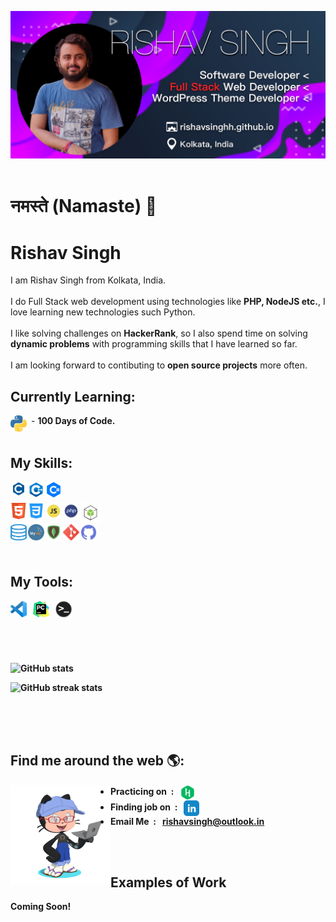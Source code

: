 <img src="assets/final_banner.jpg"><br/><br/>

# नमस्ते (Namaste) 🙏

# Rishav Singh
I am Rishav Singh from Kolkata, India. <br/><br/>I do Full Stack web development using technologies like <b>PHP, NodeJS etc.</b>, I love learning new technologies such Python. <br/><br/> I like solving challenges on <b>HackerRank</b>, so I also spend time on solving <b>dynamic problems</b> with programming skills that I have learned so far.<br/><br/> I am looking forward to contibuting to <b>open source projects</b> more often.

## Currently Learning:

<img align="left" alt="Python" width="26px" src="assets/python.png" style="margin-right: 7px" /> - <b>100 Days of Code.
<br/>
<br/>

## My Skills:

<img align="left" alt="C Prog." width="26px" src="assets/c-logo.png" style="margin-right: 2px" />
<img align="left" alt="C Prog." width="26px" src="assets/cpp.png" style="margin-right: 2px" />
<img align="left" alt="C Prog." width="26px" src="assets/csharp_logo.png" style="margin-right: 2px" />
<br/><br/>
<img align="left" alt="HTML5" width="26px" src="assets/html.png" style="margin-right: 2px" />
<img align="left" alt="CSS3" width="26px" src="assets/css.png" style="margin-right: 2px" />
<img align="left" alt="JavaScript" width="26px" src="assets/js.png" style="margin-right: 2px" />
<img align="left" alt="PHP" width="26px" src="assets/php.png" style="margin-right: 2px" />
<img align="left" alt="Node.js" width="32px" src="assets/node.png" style="margin-right: 2px" /><br/><br/>
<img align="left" alt="SQL" width="26px" height="26px" src="assets/sql.png" style="margin-right: 2px" />
<img align="left" alt="MySQL" width="26px" src="assets/mysql.png" style="margin-right: 2px" />
<img align="left" alt="MongoDB" width="26px" src="assets/mongodb.png" style="margin-right: 2px" />
<img align="left" alt="Git" width="26px" src="assets/git.png" style="margin-right: 2px" />
<img align="left" alt="GitHub" width="26px" src="assets/github_icon.png" style="margin-right: 2px" />
<br/>
<br/>
<br/>

## My Tools:
<img align="left" alt="Visual Studio Code" width="26px" src="assets/vscode.png" />
<img align="left" alt="PyCharm" width="26px" src="assets/pycharm.png" style="margin-left: 10px" />
<img align="left" alt="Terminal" width="26px" src="assets/terminal.png" style="margin-left: 10px" />
<br/>
<br/>

<!--START_SECTION:waka-->
<!--END_SECTION:waka-->

<br/>
<br/>
<br/>

![GitHub stats](https://github-readme-stats.vercel.app/api?username=rishavsinghh&show_icons=true&count_private=true)  

![GitHub streak stats](https://github-readme-streak-stats.herokuapp.com/?user=rishavsinghh)  

<br/>
<br/>
<br/>

## Find me around the web 🌎:
<img align="left" width="160" height="160" src="assets/my-octocat.png"></a>


- Practicing on &nbsp;: &nbsp; [<img src='assets/hackerrank.png' alt='hackerrank' height='25' align="center">](rishav09)
- Finding job on &nbsp;: &nbsp; [<img src='assets/linkedin.png' alt='linkedin' height='25' align="center">](https://www.linkedin.com/in/rishavsingh@outlook.in/)
- Email Me &nbsp;: &nbsp; rishavsingh@outlook.in
<br/>
<br/>


## Examples of Work
Coming Soon!
<br/>
<br/>


